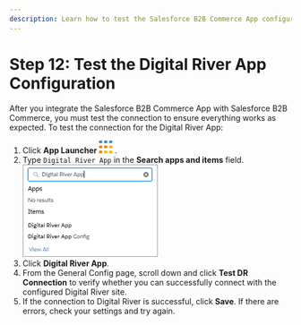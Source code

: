 ```yaml
---
description: Learn how to test the Salesforce B2B Commerce App configuration.
---
```


# Step 12: Test the Digital River App Configuration

After you integrate the Salesforce B2B Commerce App with Salesforce B2B Commerce, you must test the connection to ensure everything works as expected. To test the connection for the Digital River App:

1. Click **App Launcher** ![](<../.gitbook/assets/applauncher (4) (4).png>) .
2. Type `Digital River App` in the **Search apps and items** field. \
   ![](<../.gitbook/assets/install-dr-b2b-api-connector65 (2) (1).png>)
3. Click **Digital River App**.
4. From the General Config page, scroll down and click **Test DR Connection** to verify whether you can successfully connect with the configured Digital River site.
5. If the connection to Digital River is successful, click **Save**. If there are errors, check your settings and try again.

​
